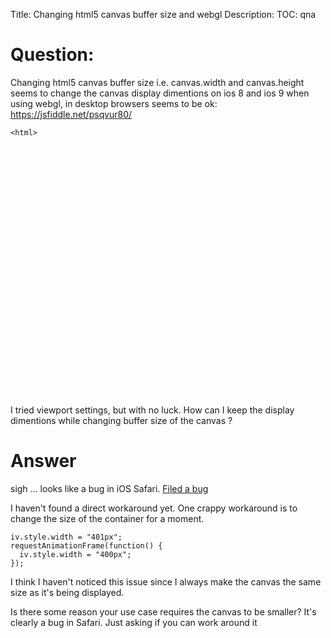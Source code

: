 Title: Changing html5 canvas buffer size and webgl
Description:
TOC: qna

# Question:

Changing html5 canvas buffer size i.e. canvas.width and canvas.height seems to change the canvas display dimentions on ios 8 and ios 9 when using webgl, in desktop browsers seems to be ok:
https://jsfiddle.net/psqvur80/

    <html>
 <head>
    
 </head>
 <body>
 <div id="iv" style="width:400px;height:400px;"></div>
 <script type="text/javascript">
  var iv = document.getElementById('iv');
 
  var test = function(){
   this.canvas = document.createElement('canvas');
   this.canvas.style.width = '100%';
   this.canvas.style.height = '100%';
   this.canvas.width = 200;
   this.canvas.height = 200;
   this.canvas.style.borderColor = 'red';
   this.canvas.style.borderWidth = '2px';
   this.canvas.style.borderStyle = 'solid';
   iv.appendChild(this.canvas);
   this.initWebGL();
   
  }

  test.prototype.initWebGL = function() {
   // attempt to get a webgl context
   try {
    var gl = this.gl = this.canvas.getContext('webgl') || this.canvas.getContext('experimental-webgl');
   } catch (e) {
    return false;
   }
   
   
  };
  
  var testcase = new test();
  
  testcase.gl.viewport(0, 0, 200, 200);
  testcase.gl.clearColor(0, 0.5, 0, 1);
  testcase.gl.clear(testcase.gl.COLOR_BUFFER_BIT);
  
  setTimeout(function(){
   //console.log('resize');
   testcase.gl.viewport(0, 0, 100, 100);
   testcase.canvas.width = 100;
   testcase.canvas.height = 100;
   
   testcase.gl.clearColor(0, 0.5, 0, 1);
   testcase.gl.clear(testcase.gl.COLOR_BUFFER_BIT);
  }, 2000);
  
  
  
 </script>    
 </body>
</html> 

I tried viewport settings, but with no luck.
How can I keep the display dimentions while changing buffer size of the canvas ?

# Answer

sigh ... looks like a bug in iOS Safari. [Filed a bug](https://bugs.webkit.org/show_bug.cgi?id=152556)

I haven't found a direct workaround yet. One crappy workaround is to change the size of the container for a moment.

    iv.style.width = "401px";
    requestAnimationFrame(function() {
      iv.style.width = "400px";
    });

I think I haven't noticed this issue since I always make the canvas the same size as it's being displayed. 

Is there some reason your use case requires the canvas to be smaller? It's clearly a bug in Safari. Just asking if you can work around it
